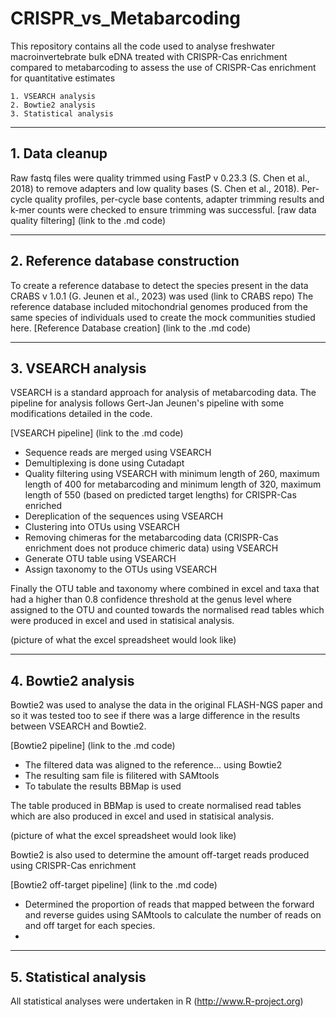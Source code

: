 # CRISPR_vs_Metabarcoding
This repository contains all the code used to analyse freshwater macroinvertebrate bulk eDNA treated with CRISPR-Cas enrichment compared to metabarcoding to assess the use of CRISPR-Cas enrichment for quantitative estimates

	1. VSEARCH analysis
	2. Bowtie2 analysis
 	3. Statistical analysis
---
## 1. Data cleanup
Raw fastq files were quality trimmed using FastP v 0.23.3 (S. Chen et al., 2018) to remove adapters and low quality bases (S. Chen et al., 2018). Per-cycle quality profiles, per-cycle base contents, adapter trimming results and k-mer counts were checked to ensure trimming was successful.
[raw data quality filtering] (link to the .md code)

---
## 2. Reference database construction
To create a reference database to detect the species present in the data CRABS v 1.0.1 (G. Jeunen et al., 2023) was used (link to CRABS repo)
The reference database included mitochondrial genomes produced from the same species of individuals used to create the mock communities studied here.
[Reference Database creation] (link to the .md code)

---
## 3. VSEARCH analysis
VSEARCH is a standard approach for analysis of metabarcoding data.
The pipeline for analysis follows Gert-Jan Jeunen's pipeline with some modifications detailed in the code.

[VSEARCH pipeline] (link to the .md code)

- Sequence reads are merged using VSEARCH
- Demultiplexing is done using Cutadapt
- Quality filtering using VSEARCH with minimum length of 260, maximum length of 400 for metabarcoding and minimum length of 320, maximum length of 550 (based on predicted target lengths) for CRISPR-Cas enriched 
- Dereplication of the sequences using VSEARCH
- Clustering into OTUs using VSEARCH
- Removing chimeras for the metabarcoding data (CRISPR-Cas enrichment does not produce chimeric data) using VSEARCH
- Generate OTU table using VSEARCH
- Assign taxonomy to the OTUs using VSEARCH
  
Finally the OTU table and taxonomy where combined in excel and taxa that had a higher than 0.8 confidence threshold at the genus level where assigned to the OTU and counted towards the normalised read tables which were produced in excel and used in statisical analysis.

(picture of what the excel spreadsheet would look like)

---
## 4. Bowtie2 analysis
Bowtie2 was used to analyse the data in the original FLASH-NGS paper and so it was tested too to see if there was a large difference in the results between VSEARCH and Bowtie2.

[Bowtie2 pipeline] (link to the .md code)

- The filtered data was aligned to the reference... using Bowtie2
- The resulting sam file is filitered with SAMtools
- To tabulate the results BBMap is used

The table produced in BBMap is used to create normalised read tables which are also produced in excel and used in statisical analysis.

(picture of what the excel spreadsheet would look like)

Bowtie2 is also used to determine the amount off-target reads produced using CRISPR-Cas enrichment

[Bowtie2 off-target pipeline] (link to the .md code)

- Determined the proportion of reads that mapped between the forward and reverse guides using SAMtools to calculate the number of reads on and off target for each species.
- 

---
## 5. Statistical analysis
All statistical analyses were undertaken in R (http://www.R-project.org)







